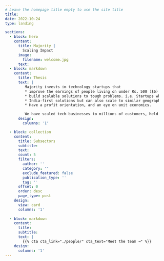 ```yaml
---
# Leave the homepage title empty to use the site title
title:
date: 2022-10-24
type: landing

sections:
  - block: hero
    content:
      title: Majority |
        Scaling Impact
      image:
        filename: welcome.jpg
      text:
  - block: markdown
    content:
      title: Thesis
      text: |
         Majority invests in technology startups that 
         * improve the earnings of people living on under Rs. 500 ($6) a day.
         * build scalable solutions to tough problems. i.e. Startups which can reasonably target 50+ million customers within a few years.
         * India-first solutions but can also scale to similar geographies like South East Asia and Africa in a few years.
         * Have a profit orientation, and an eye on unit economics.

         We have scaled tech businesses to millions of customers, held P & L responsibilities, and delivered impact to millions. Hence we are able to strike a balance between the two heads of impact and results.
      design:
        columns: '1' 

  - block: collection
    content:
      title: Subsectors
      subtitle:
      text:
      count: 5
      filters:
        author: ''
        category: ''
        exclude_featured: false
        publication_type: ''
        tag: ''
      offset: 0
      order: desc
      page_type: post
    design:
      view: card
      columns: '1'
  
  - block: markdown
    content:
      title:
      subtitle:
      text: |
        {{% cta cta_link="./people/" cta_text="Meet the team →" %}}
    design:
      columns: '1'
---
```

